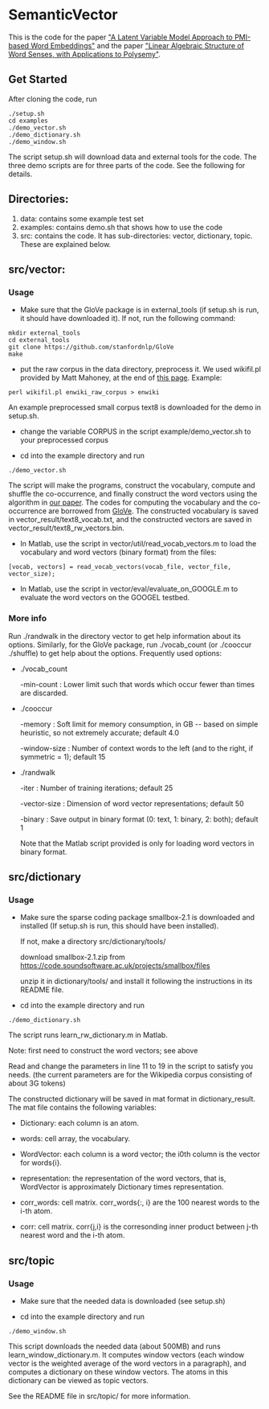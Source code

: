 # SemanticVector

This is the code for the paper ["A Latent Variable Model Approach to PMI-based Word Embeddings"](https://arxiv.org/abs/1502.03520) and the paper ["Linear Algebraic Structure of Word Senses, with Applications to Polysemy"](https://arxiv.org/abs/1601.03764).

## Get Started
After cloning the code, run

```
./setup.sh
cd examples
./demo_vector.sh
./demo_dictionary.sh
./demo_window.sh
```

The script setup.sh will download data and external tools for the code. The three demo scripts are for three parts of the code. See the following for details.

## Directories:
1. data: contains some example test set
2. examples: contains demo.sh that shows how to use the code
3. src: contains the code. It has sub-directories: vector, dictionary, topic. These are explained below.


## src/vector:

### Usage
 
* Make sure that the GloVe package is in external_tools (if setup.sh is run, it should have downloaded it). If not, run the following command:

```
mkdir external_tools
cd external_tools
git clone https://github.com/stanfordnlp/GloVe 
make
```

* put the raw corpus in the data directory, preprocess it. We used wikifil.pl provided by Matt Mahoney, at the end of [this page](http://mattmahoney.net/dc/textdata). Example:

```
perl wikifil.pl enwiki_raw_corpus > enwiki
```

An example preprocessed small corpus text8 is downloaded for the demo in setup.sh.
	
* change the variable CORPUS in the script example/demo_vector.sh to your preprocessed corpus

* cd into the example directory and run

```
./demo_vector.sh
```	

The script will make the programs, construct the vocabulary, compute and shuffle the co-occurrence, and finally construct the word vectors using the algorithm in [our paper](http://arxiv.org/abs/1502.03520).  The codes for computing the vocabulary and the co-occurrence are borrowed from [GloVe](http://nlp.stanford.edu/projects/glove/).
The constructed vocabulary is saved in vector_result/text8_vocab.txt, and the constructed vectors are saved in vector_result/text8_rw_vectors.bin.
	
* In Matlab, use the script in vector/util/read_vocab_vectors.m to load the vocabulary and word vectors (binary format) from the files: 

```
[vocab, vectors] = read_vocab_vectors(vocab_file, vector_file, vector_size);
```

* In Matlab, use the script in vector/eval/evaluate_on_GOOGLE.m to evaluate the word vectors on the GOOGEL testbed.

### More info

Run ./randwalk in the directory vector to get help information about its options. Similarly, for the GloVe package, run ./vocab_count (or ./cooccur ./shuffle) to get help about the options. 
Frequently used options:

* ./vocab_count

    -min-count <int>: Lower limit such that words which occur fewer than <int> times are discarded.
	
* ./cooccur 

    -memory <float>: Soft limit for memory consumption, in GB -- based on simple heuristic, so not extremely accurate; default 4.0
	
    -window-size <int>: Number of context words to the left (and to the right, if symmetric = 1); default 15
	
* ./randwalk

    -iter <int>: Number of training iterations; default 25 
	
    -vector-size <int>: Dimension of word vector representations; default 50
	
    -binary <int>: Save output in binary format (0: text, 1: binary, 2: both); default 1
	
    Note that the Matlab script provided is only for loading word vectors in binary format.
    
	
	
## src/dictionary

### Usage 

* Make sure the sparse coding package smallbox-2.1 is downloaded and installed (If setup.sh is run, this should have been installed). 
 
  If not, make a directory src/dictionary/tools/
   
  download smallbox-2.1.zip from https://code.soundsoftware.ac.uk/projects/smallbox/files
  
  unzip it in dictionary/tools/ and install it following the instructions in its README file.

* cd into the example directory and run

```
./demo_dictionary.sh
```	

The script runs learn_rw_dictionary.m in Matlab.

Note: first need to construct the word vectors; see above

Read and change the parameters in line 11 to 19 in the script to satisfy you needs. (the current parameters are for the Wikipedia corpus consisting of about 3G tokens) 

The constructed dictionary will be saved in mat format in dictionary_result. The mat file contains the following variables:

* Dictionary: each column is an atom.

* words: cell array, the vocabulary.

* WordVector: each column is a word vector; the i0th column is the vector for words{i}.

* representation: the representation of the word vectors, that is, WordVector is approximately Dictionary times representation.

* corr_words: cell matrix. corr_words{:, i} are the 100 nearest words to the i-th atom.

* corr: cell matrix. corr{j,i} is the corresonding inner product between j-th nearest word and the i-th atom.
	
	

## src/topic

### Usage 

* Make sure that the needed data is downloaded (see setup.sh)

* cd into the example directory and run

```
./demo_window.sh
```	

This script downloads the needed data (about 500MB) and runs learn_window_dictionary.m. It computes window vectors (each window vector is the weighted average of the word vectors in a paragraph), and computes a dictionary on these window vectors. The atoms in this dictionary can be viewed as topic vectors.

See the README file in src/topic/ for more information.
